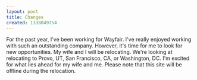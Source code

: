 ```yaml
---
layout: post
title: Changes
created: 1338049754
---
```

For the past year, I've been working for Wayfair. I've really enjoyed working with such an outstanding company. However, it's time for me to look for new opportunities. My wife and I will be relocating. We're looking at relocating to Provo, UT, San Francisco, CA, or Washington, DC. I'm excited for what lies ahead for my wife and me. Please note that this site will be offline during the relocation.
